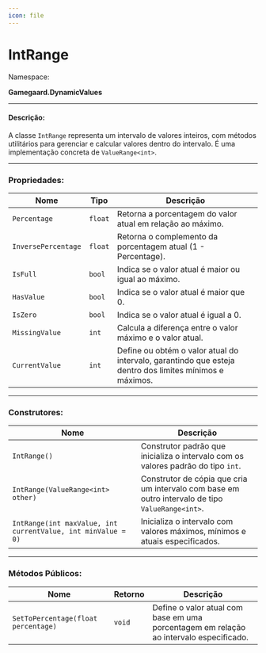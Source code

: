 ```yaml
---
icon: file
---
```


# IntRange

Namespace:

**Gamegaard.DynamicValues**

***

#### Descrição:

A classe `IntRange` representa um intervalo de valores inteiros, com métodos utilitários para gerenciar e calcular valores dentro do intervalo. É uma implementação concreta de `ValueRange<int>`.

***

### Propriedades:

| Nome                | Tipo    | Descrição                                                                                               |
| ------------------- | ------- | ------------------------------------------------------------------------------------------------------- |
| `Percentage`        | `float` | Retorna a porcentagem do valor atual em relação ao máximo.                                              |
| `InversePercentage` | `float` | Retorna o complemento da porcentagem atual (1 - Percentage).                                            |
| `IsFull`            | `bool`  | Indica se o valor atual é maior ou igual ao máximo.                                                     |
| `HasValue`          | `bool`  | Indica se o valor atual é maior que 0.                                                                  |
| `IsZero`            | `bool`  | Indica se o valor atual é igual a 0.                                                                    |
| `MissingValue`      | `int`   | Calcula a diferença entre o valor máximo e o valor atual.                                               |
| `CurrentValue`      | `int`   | Define ou obtém o valor atual do intervalo, garantindo que esteja dentro dos limites mínimos e máximos. |

***

### Construtores:

| Nome                                                         | Descrição                                                                                        |
| ------------------------------------------------------------ | ------------------------------------------------------------------------------------------------ |
| `IntRange()`                                                 | Construtor padrão que inicializa o intervalo com os valores padrão do tipo `int`.                |
| `IntRange(ValueRange<int> other)`                            | Construtor de cópia que cria um intervalo com base em outro intervalo de tipo `ValueRange<int>`. |
| `IntRange(int maxValue, int currentValue, int minValue = 0)` | Inicializa o intervalo com valores máximos, mínimos e atuais especificados.                      |

***

### Métodos Públicos:

| Nome                                | Retorno | Descrição                                                                              |
| ----------------------------------- | ------- | -------------------------------------------------------------------------------------- |
| `SetToPercentage(float percentage)` | `void`  | Define o valor atual com base em uma porcentagem em relação ao intervalo especificado. |
